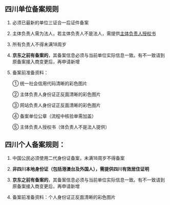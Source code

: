 ## 四川单位备案规则

1. 必须已最新的单位三证合一后证件备案

2. 主体负责人需为法人，若主体负责人不是法人，需提供[主体负责人授权书](https://badownload.s3.cn-north-1.jdcloud-oss.com/buchongziliao/sichuan/shouquanshu.doc)

3. 所有负责人不得未满18周岁

4. **京东之前有备案的**，其备案信息必须与当前单位实际信息一致。有不一致请到原备案接入商变更后，再申请新增

5. 备案前准备资料：

   ① 统一社会信用代码清晰的彩色图片

   ② 主体负责人身份证正反面清晰的彩色图片
   
   ③ 网站负责人身份证正反面清晰的彩色图片

   ④ 备案单位公章（流程中核验单需加盖）
   
   ⑤ 主体负责人授权书（体负责人不是法人提供）

## 四川个人备案规则：

1. 中国公民必须使用二代身份证备案，未满18周岁不得备案

2. **非四川本地身份证（包括港澳台及外国人），需提供四川有效居住证明**

3. **京东之前有备案的**，其备案信息必须与当前单位实际信息一致。有不一致请到原备案接入商变更后，再申请新增

4. 备案前准备资料：个人身份证正反面清晰的彩色图片
